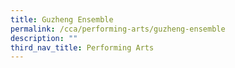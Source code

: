 ```yaml
---
title: Guzheng Ensemble
permalink: /cca/performing-arts/guzheng-ensemble
description: ""
third_nav_title: Performing Arts
---
```

